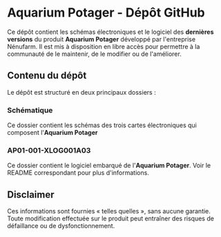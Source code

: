 # Aquarium Potager - Dépôt GitHub

Ce dépôt contient les schémas électroniques et le logiciel des **dernières versions** du produit **Aquarium Potager** développé par l'entreprise Nénufarm. Il est mis à disposition en libre accès pour permettre à la communauté de le maintenir, de le modifier ou de l'améliorer.

## Contenu du dépôt

Le dépôt est structuré en deux principaux dossiers :

### Schématique

Ce dossier contient  les schémas des trois cartes électroniques qui composent l'**Aquarium Potager**

### AP01-001-XLOG001A03

Ce dossier contient le logiciel embarqué de l'**Aquarium Potager**. Voir le README correspondant pour plus d'informations.

## Disclaimer
Ces informations sont fournies « telles quelles », sans aucune garantie. Toute modification effectuée sur le produit peut entraîner des risques de défaillance ou de dysfonctionnement.
